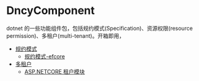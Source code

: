 # DncyComponent
dotnet 的一些功能组件包，包括规约模式(Specification)、资源权限(resource permission)、多租户(multi-tenant)。开箱即用，

 - [规约模式](https://github.com/pluto-arch/DncyComponent/blob/509adfb94f057894dc07b0bd41eb666b35ca8877/Dncy.Specifications/README.md)
    - [规约模式-efcore](https://github.com/pluto-arch/DncyComponent/blob/509adfb94f057894dc07b0bd41eb666b35ca8877/Dncy.Specifications.EntityFrameworkCore/README.md)
 - [多租户](https://github.com/pluto-arch/DncyComponent/blob/1600a27205ef3c0eabaf1995c97eff83c2cb7034/Dncy.MultiTenancy/README.md)
    - [ASP.NETCORE 租户模块](https://github.com/pluto-arch/DncyComponent/blob/1600a27205ef3c0eabaf1995c97eff83c2cb7034/Dncy.MultiTenancy.AspNetCore/README.md)
